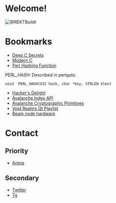 # Welcome!

![@REKTBuildr](https://pbs.twimg.com/profile_banners/1579101601842749444/1738252759/1500x500)


# Bookmarks

* [Deep C Secrets](https://progforperf.github.io/Expert_C_Programming.pdf)
* [Modern C](https://archive.org/download/modern-c-second-edition-2019-10-10/ModernC.pdf)
* [Perl Hashing Function](https://burtleburtle.net/bob/hash/doobs.html)

PERL_HASH: Described in perlguts:

`void  PERL_HASH(U32 hash, char *key, STRLEN klen)`

* [Hacker's Delight](https://github.com/lancetw/ebook-1/blob/master/02_algorithm/Hacker's%20Delight%202nd%20Edition.pdf)
* [Avalanche Index API](https://build.avax.network/docs/api-reference/index-api)
* [Avalanche Cryptographic Primitives](https://build.avax.network/docs/api-reference/standards/cryptographic-primitives)
* [Void Realms Qt Playlist](https://www.youtube.com/@VoidRealms/search?query=qt)
* [Beam node hardware](https://docs.onbeam.com/nodes/requirements)

# Contact

## Priority

* [Arena](https://arena.social/rektbuildr?ref=rektbuildr)


## Secondary 

* [Twitter](https://twitter.com/rektbuildr)
* [Tg](https://t.me/rektbuildr)
